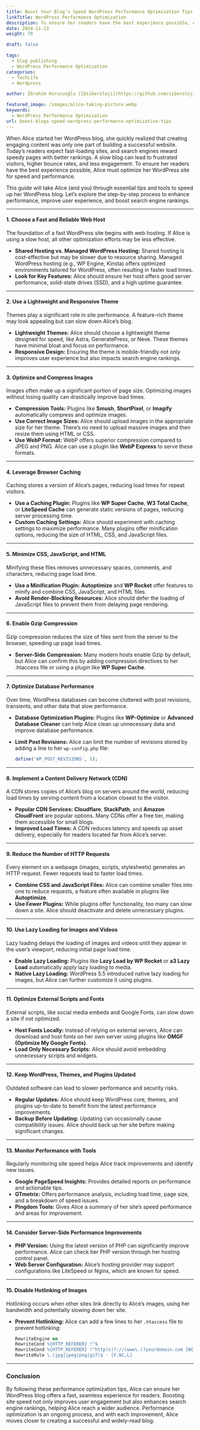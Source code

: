 ```yaml
---
title: Boost Your Blog’s Speed WordPress Performance Optimization Tips
linkTitle: WordPress Performance Optimization
description: To ensure her readers have the best experience possible, Alice must optimize her WordPress site for speed and performance.
date: 2024-11-13
weight: 70

draft: false

tags:
  - blog publishing
  - WordPress Performance Optimization
categories:
  - TechLife
  - Wordpress

author: İbrahim Korucuoğlu ([@siberoloji](https://github.com/siberoloji))

featured_image: /images/alice-taking-picture.webp
keywords:
  - WordPress Performance Optimization
url: boost-blogs-speed-wordpress-performance-optimization-tips
---
```


When Alice started her WordPress blog, she quickly realized that creating engaging content was only one part of building a successful website. Today’s readers expect fast-loading sites, and search engines reward speedy pages with better rankings. A slow blog can lead to frustrated visitors, higher bounce rates, and less engagement. To ensure her readers have the best experience possible, Alice must optimize her WordPress site for speed and performance.

This guide will take Alice (and you) through essential tips and tools to speed up her WordPress blog. Let’s explore the step-by-step process to enhance performance, improve user experience, and boost search engine rankings.

---

#### **1. Choose a Fast and Reliable Web Host**

The foundation of a fast WordPress site begins with web hosting. If Alice is using a slow host, all other optimization efforts may be less effective.

- **Shared Hosting vs. Managed WordPress Hosting:** Shared hosting is cost-effective but may be slower due to resource sharing. Managed WordPress hosting (e.g., WP Engine, Kinsta) offers optimized environments tailored for WordPress, often resulting in faster load times.
- **Look for Key Features:** Alice should ensure her host offers good server performance, solid-state drives (SSD), and a high uptime guarantee.

---

#### **2. Use a Lightweight and Responsive Theme**

Themes play a significant role in site performance. A feature-rich theme may look appealing but can slow down Alice’s blog.

- **Lightweight Themes:** Alice should choose a lightweight theme designed for speed, like Astra, GeneratePress, or Neve. These themes have minimal bloat and focus on performance.
- **Responsive Design:** Ensuring the theme is mobile-friendly not only improves user experience but also impacts search engine rankings.

---

#### **3. Optimize and Compress Images**

Images often make up a significant portion of page size. Optimizing images without losing quality can drastically improve load times.

- **Compression Tools:** Plugins like **Smush**, **ShortPixel**, or **Imagify** automatically compress and optimize images.
- **Use Correct Image Sizes:** Alice should upload images in the appropriate size for her theme. There’s no need to upload massive images and then resize them using HTML or CSS.
- **Use WebP Format:** WebP offers superior compression compared to JPEG and PNG. Alice can use a plugin like **WebP Express** to serve these formats.

---

#### **4. Leverage Browser Caching**

Caching stores a version of Alice’s pages, reducing load times for repeat visitors.

- **Use a Caching Plugin:** Plugins like **WP Super Cache**, **W3 Total Cache**, or **LiteSpeed Cache** can generate static versions of pages, reducing server processing time.
- **Custom Caching Settings:** Alice should experiment with caching settings to maximize performance. Many plugins offer minification options, reducing the size of HTML, CSS, and JavaScript files.

---

#### **5. Minimize CSS, JavaScript, and HTML**

Minifying these files removes unnecessary spaces, comments, and characters, reducing page load time.

- **Use a Minification Plugin:** **Autoptimize** and **WP Rocket** offer features to minify and combine CSS, JavaScript, and HTML files.
- **Avoid Render-Blocking Resources:** Alice should defer the loading of JavaScript files to prevent them from delaying page rendering.

---

#### **6. Enable Gzip Compression**

Gzip compression reduces the size of files sent from the server to the browser, speeding up page load times.

- **Server-Side Compression:** Many modern hosts enable Gzip by default, but Alice can confirm this by adding compression directives to her .htaccess file or using a plugin like **WP Super Cache**.

---

#### **7. Optimize Database Performance**

Over time, WordPress databases can become cluttered with post revisions, transients, and other data that slow performance.

- **Database Optimization Plugins:** Plugins like **WP-Optimize** or **Advanced Database Cleaner** can help Alice clean up unnecessary data and improve database performance.
- **Limit Post Revisions:** Alice can limit the number of revisions stored by adding a line to her `wp-config.php` file:  

  ```php
  define('WP_POST_REVISIONS', 5);
  ```

---

#### **8. Implement a Content Delivery Network (CDN)**

A CDN stores copies of Alice’s blog on servers around the world, reducing load times by serving content from a location closest to the visitor.

- **Popular CDN Services:** **Cloudflare**, **StackPath**, and **Amazon CloudFront** are popular options. Many CDNs offer a free tier, making them accessible for small blogs.
- **Improved Load Times:** A CDN reduces latency and speeds up asset delivery, especially for readers located far from Alice’s server.

---

#### **9. Reduce the Number of HTTP Requests**

Every element on a webpage (images, scripts, stylesheets) generates an HTTP request. Fewer requests lead to faster load times.

- **Combine CSS and JavaScript Files:** Alice can combine smaller files into one to reduce requests, a feature often available in plugins like **Autoptimize**.
- **Use Fewer Plugins:** While plugins offer functionality, too many can slow down a site. Alice should deactivate and delete unnecessary plugins.

---

#### **10. Use Lazy Loading for Images and Videos**

Lazy loading delays the loading of images and videos until they appear in the user’s viewport, reducing initial page load time.

- **Enable Lazy Loading:** Plugins like **Lazy Load by WP Rocket** or **a3 Lazy Load** automatically apply lazy loading to media.
- **Native Lazy Loading:** WordPress 5.5 introduced native lazy loading for images, but Alice can further customize it using plugins.

---

#### **11. Optimize External Scripts and Fonts**

External scripts, like social media embeds and Google Fonts, can slow down a site if not optimized.

- **Host Fonts Locally:** Instead of relying on external servers, Alice can download and host fonts on her own server using plugins like **OMGF (Optimize My Google Fonts)**.
- **Load Only Necessary Scripts:** Alice should avoid embedding unnecessary scripts and widgets.

---

#### **12. Keep WordPress, Themes, and Plugins Updated**

Outdated software can lead to slower performance and security risks.

- **Regular Updates:** Alice should keep WordPress core, themes, and plugins up-to-date to benefit from the latest performance improvements.
- **Backup Before Updating:** Updating can occasionally cause compatibility issues. Alice should back up her site before making significant changes.

---

#### **13. Monitor Performance with Tools**

Regularly monitoring site speed helps Alice track improvements and identify new issues.

- **Google PageSpeed Insights:** Provides detailed reports on performance and actionable tips.
- **GTmetrix:** Offers performance analysis, including load time, page size, and a breakdown of speed issues.
- **Pingdom Tools:** Gives Alice a summary of her site’s speed performance and areas for improvement.

---

#### **14. Consider Server-Side Performance Improvements**

- **PHP Version:** Using the latest version of PHP can significantly improve performance. Alice can check her PHP version through her hosting control panel.
- **Web Server Configuration:** Alice’s hosting provider may support configurations like LiteSpeed or Nginx, which are known for speed.

---

#### **15. Disable Hotlinking of Images**

Hotlinking occurs when other sites link directly to Alice’s images, using her bandwidth and potentially slowing down her site.

- **Prevent Hotlinking:** Alice can add a few lines to her `.htaccess` file to prevent hotlinking:

  ```apache
  RewriteEngine on
  RewriteCond %{HTTP_REFERER} !^$
  RewriteCond %{HTTP_REFERER} !^http(s)?://(www\.)?yourdomain.com [NC]
  RewriteRule \.(jpg|jpeg|png|gif)$ - [F,NC,L]
  ```

---

### **Conclusion**

By following these performance optimization tips, Alice can ensure her WordPress blog offers a fast, seamless experience for readers. Boosting site speed not only improves user engagement but also enhances search engine rankings, helping Alice reach a wider audience. Performance optimization is an ongoing process, and with each improvement, Alice moves closer to creating a successful and widely-read blog.
